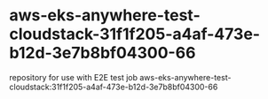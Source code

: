 # aws-eks-anywhere-test-cloudstack-31f1f205-a4af-473e-b12d-3e7b8bf04300-66
repository for use with E2E test job aws-eks-anywhere-test-cloudstack:31f1f205-a4af-473e-b12d-3e7b8bf04300-66
